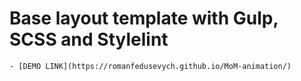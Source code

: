 # Base layout template with Gulp, SCSS and Stylelint
    - [DEMO LINK](https://romanfedusevych.github.io/MoM-animation/)
